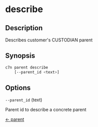 # describe

## Description

Describes customer's CUSTODIAN parent

## Synopsis

```bash
c7n parent describe
    [--parent_id <text>]
```

## Options

`--parent_id` (text) 

Parent id to describe a concrete parent


[← parent](./index.md)
